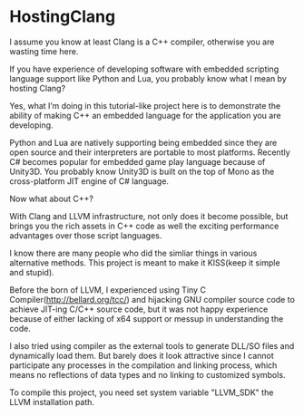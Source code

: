 HostingClang
=======

I assume you know at least Clang is a C++ compiler, otherwise you are wasting time here.

If you have experience of developing software with embedded scripting language support like Python and Lua, you probably know what I mean by hosting Clang?

Yes, what I’m doing in this tutorial-like project here is to demonstrate the ability of making C++ an embedded language for the application you are developing. 

Python and Lua are natively supporting being embedded since they are open source and their interpreters are portable to most platforms. 
Recently C# becomes popular for embedded game play language because of Unity3D. You probably know Unity3D is built on the top of Mono as the cross-platform JIT engine of C# language.

Now what about C++? 

With Clang and LLVM infrastructure, not only does it become possible, but brings you the rich assets in C++ code as well the exciting performance advantages over those script languages.

I know there are many people who did the simliar things in various alternative methods. This project is meant to make it KISS(keep it simple and stupid).

Before the born of LLVM, I experienced using Tiny C Compiler(http://bellard.org/tcc/) and hijacking GNU compiler source code to achieve JIT-ing C/C++ source code, but it was not happy experience because of either lacking of x64 support or messup in understanding the code.

I also tried using compiler as the external tools to generate DLL/SO files and dynamically load them. But barely does it look attractive since I cannot participate any processes in the compilation and linking process, which means no reflections of data types and no linking to customized symbols.

To compile this project, you need set system variable "LLVM_SDK"  the LLVM installation path.




